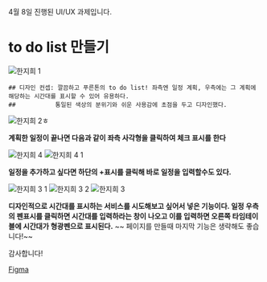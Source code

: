 4월 8일 진행된 UI/UX 과제입니다.

to do list 만들기
===============

![한지희 1](https://user-images.githubusercontent.com/103006061/167018632-8d4c4d73-a3d4-43df-b6eb-29f266bf01f3.jpg)

```
## 디자인 컨셉: 깔끔하고 푸른톤의 to do list! 좌측엔 일정 계획, 우측에는 그 계획에 해당하는 시간대를 표시할 수 있어 유용하다. 
##           통일된 색상의 분위기와 쉬운 사용감에 초점을 두고 디자인했다. 
```

![한지희 2](https://user-images.githubusercontent.com/103006061/167019635-2e9fe334-b4dd-417c-a052-43e8033989ae.jpg)ㅎ

**계획한 일정이 끝나면 다음과 같이 좌측 사각형을 클릭하여 체크 표시를 한다**

![한지희 4](https://user-images.githubusercontent.com/103006061/167019984-9d8eef1b-8916-4dc3-9848-2a6688986037.jpg)
![한지희 4 1](https://user-images.githubusercontent.com/103006061/167019999-38d1cd9c-0b78-4e67-8390-305b3d4968c3.jpg)

**일정을 추가하고 싶다면 하단의 +표시를 클릭해 바로 일정을 입력할수도 있다.**

![한지희 3 1](https://user-images.githubusercontent.com/103006061/167020074-96090cfe-0e84-4285-b713-b477b8991b36.jpg)
![한지희 3 2](https://user-images.githubusercontent.com/103006061/167020094-649c4159-6a35-4a3b-9446-6dba8c79e0d0.jpg)
![한지희 3](https://user-images.githubusercontent.com/103006061/167020097-5123706f-745e-4932-b7ae-d00dede6d381.jpg)

**디자인적으로 시간대를 표시하는 서비스를 시도해보고 싶어서 넣은 기능이다. 일정 우측의 펜표시를 클릭하면 시간대를 입력하라는 창이 나오고 이를 입력하면 오른쪽 타임테이블에 시간대가 형광펜으로 표시된다.**
~~ 페이지를 만들때 마지막 기능은 생략해도 좋습니다!~~

감사합니다!

[Figma](https://www.figma.com/file/FhILkQDsWLQNw0xAdEsjPt/0408-%EC%8A%A4%ED%84%B0%EB%94%94-1-_-todo-list?node-id=0%3A1)
